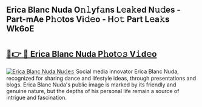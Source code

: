 ## Erica Blanc Nuda O𝚗𝚕yf𝚊ns L𝚎a𝚔ed N𝚞𝚍es - Part-mAe P𝚑𝚘tos Vi𝚍𝚎o - H𝚘𝚝 Part L𝚎a𝚔s Wk6oE

# <h2><a href="http://kfblar.oniu.top/?m=Erica+Blanc+Nuda">🔗👉 🔴 Erica Blanc Nuda P𝚑ot𝚘𝚜 V𝚒d𝚎o</a></h2>

[![Erica Blanc Nuda Nu𝚍e𝚜](https://i.imgur.com/0qMVB7G.gif)](http://kfblar.oniu.top/?m=Erica+Blanc+Nuda)
Social media innovator Erica Blanc Nuda, recognized for sharing dance and lifestyle ideas, through presentations and blogs. Erica Blanc Nuda's public image is marked by its friendly and genuine nature, but the depths of his personal life remain a source of intrigue and fascination.  

